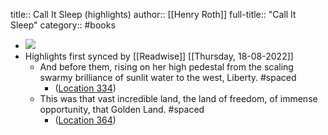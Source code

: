 title:: Call It Sleep (highlights)
author:: [[Henry Roth]]
full-title:: "Call It Sleep"
category:: #books

- ![](https://images-na.ssl-images-amazon.com/images/I/51593m8Q7pL._SL200_.jpg)
- Highlights first synced by [[Readwise]] [[Thursday, 18-08-2022]]
	- And before them, rising on her high pedestal from the scaling swarmy brilliance of sunlit water to the west, Liberty. #spaced
		- ([Location 334](https://readwise.io/to_kindle?action=open&asin=B00F8FXE8M&location=334))
	- This was that vast incredible land, the land of freedom, of immense opportunity, that Golden Land. #spaced
		- ([Location 364](https://readwise.io/to_kindle?action=open&asin=B00F8FXE8M&location=364))